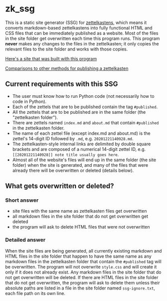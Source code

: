 # zk_ssg

This is a static site generator (SSG) for [zettelkastens](https://blog.viktomas.com/posts/slip-box/), which means it converts markdown-based zettelkastens into fully functional HTML and CSS files that can be immediately published as a website. Most of the files in the site folder get overwritten each time this program runs. This program **never** makes any changes to the files in the zettelkasten; it only copies the relevant files to the site folder and works with those copies.

[Here's a site that was built with this program](https://wheelercj.github.io/notes/)

[Comparisons to other methods for publishing a zettelkasten](https://wheelercj.github.io/notes/20210510123255.html)

## Current requirements with this SSG
* The user must know how to run Python code (not necessarily how to code in Python).
* Each of the zettels that are to be published contain the tag `#published`.
* All the zettels that are to be published are in the same folder (the "zettelkasten folder").
* There are zettels named `index.md` and `about.md` that contain `#published` in the zettelkasten folder.
* The name of each zettel file (except index.md and about.md) is the zettel's 14-digit ID followed by `.md`, e.g. `20201221140928.md`.
* The zettelkasten-style internal links are delimited by double square brackets and are composed of a numerical 14-digit zettel ID, e.g. `[[20201221140928]] note title usually goes here`.
* Almost all of the website's files will end up in the same folder (the site folder) when the site is generated, and many of the files that were already there will be overwritten or deleted (details below).

## What gets overwritten or deleted?
### Short answer
* site files with the same name as zettelkasten files get overwritten
* all markdown files in the site folder that do not get overwritten get deleted
* the program will ask to delete HTML files that were not overwritten

### Detailed answer
When the site files are being generated, all currently existing markdown and HTML files in the site folder that happen to have the same name as any markdown files in the zettelkasten folder that contain the `#published` tag will be overwritten. The program will not overwrite `style.css` and will create it only if it does not already exist. Any markdown files in the site folder that do not get overwritten will be deleted. If there are HTML files in the site folder that do not get overwritten, the program will ask to delete them unless their absolute paths are listed in a file in the site folder named `ssg-ignore.txt`, each file path on its own line.

